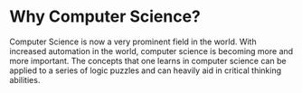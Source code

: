 # Why Computer Science?

Computer Science is now a very prominent field in the world. With increased automation in the world, computer science is becoming more and more important. The concepts that one learns in computer science can be applied to a series of logic puzzles and can heavily aid in critical thinking abilities.

